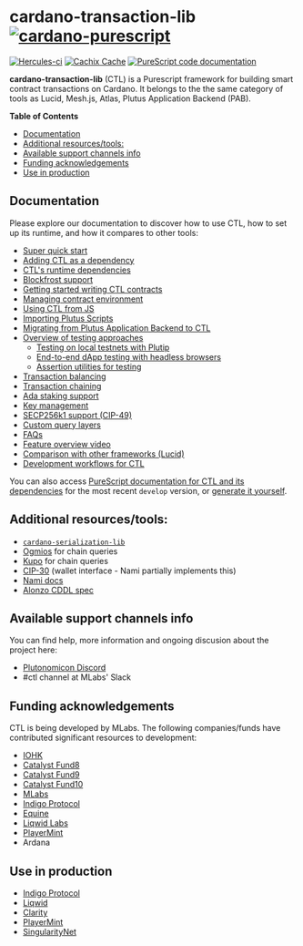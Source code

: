 # cardano-transaction-lib [![cardano-purescript](https://img.shields.io/badge/cardano--purescript?logo=cardano&logoColor=white&label=cardano-purescript&labelColor=blue&color=blue)](https://github.com/klntsky/cardano-purescript)


[![Hercules-ci][herc badge]][herc link]
[![Cachix Cache][cachix badge]][cachix link]
[![PureScript code documentation][docs badge]][docs link]

[herc badge]: https://img.shields.io/badge/ci--by--hercules-green.svg
[herc link]: https://hercules-ci.com/github/Plutonomicon/cardano-transaction-lib
[cachix badge]: https://img.shields.io/badge/cachix-public_plutonomicon-blue.svg
[cachix link]: https://public-plutonomicon.cachix.org
[docs badge]: https://img.shields.io/badge/docs-PureScript%20code%20documentation-%2377F
[docs link]: https://plutonomicon.github.io/cardano-transaction-lib/

**cardano-transaction-lib** (CTL) is a Purescript framework for building smart contract transactions on Cardano. It belongs to the the same category of tools as Lucid, Mesh.js, Atlas, Plutus Application Backend (PAB).

**Table of Contents**

<!-- START doctoc generated TOC please keep comment here to allow auto update -->
<!-- DON'T EDIT THIS SECTION, INSTEAD RE-RUN doctoc TO UPDATE -->

- [Documentation](#documentation)
- [Additional resources/tools:](#additional-resourcestools)
- [Available support channels info](#available-support-channels-info)
- [Funding acknowledgements](#funding-acknowledgements)
- [Use in production](#use-in-production)

<!-- END doctoc generated TOC please keep comment here to allow auto update -->

## Documentation

Please explore our documentation to discover how to use CTL, how to set up its runtime, and how it compares to other tools:

- [Super quick start](./doc/getting-started.md#setting-up-a-new-project)
- [Adding CTL as a dependency](./doc/ctl-as-dependency.md)
- [CTL's runtime dependencies](./doc/runtime.md)
- [Blockfrost support](./doc/blockfrost.md)
- [Getting started writing CTL contracts](./doc/getting-started.md)
- [Managing contract environment](./doc/contract-environment.md)
- [Using CTL from JS](./doc/using-from-js.md)
- [Importing Plutus Scripts](./doc/importing-scripts.md)
- [Migrating from Plutus Application Backend to CTL](./doc/plutus-comparison.md)
- [Overview of testing approaches](./doc/testing.md)
  - [Testing on local testnets with Plutip](./doc/plutip-testing.md)
  - [End-to-end dApp testing with headless browsers](./doc/e2e-testing.md)
  - [Assertion utilities for testing](./doc/test-utils.md)
- [Transaction balancing](./doc/balancing.md)
- [Transaction chaining](./doc/tx-chaining.md)
- [Ada staking support](./doc/staking.md)
- [Key management](./doc/key-management.md)
- [SECP256k1 support (CIP-49)](./doc/secp256k1-support.md)
- [Custom query layers](./doc/custom-query-layers.md)
- [FAQs](./doc/faq.md)
- [Feature overview video](./doc/video-intro.md)
- [Comparison with other frameworks (Lucid)](./doc/comparisons.md)
- [Development workflows for CTL](./doc/development.md)

You can also access [PureScript documentation for CTL and its dependencies](https://plutonomicon.github.io/cardano-transaction-lib/) for the most recent `develop` version, or [generate it yourself](./doc/development.md#generating-ps-documentation).

## Additional resources/tools:

- [`cardano-serialization-lib`](https://github.com/Emurgo/cardano-serialization-lib/)
- [Ogmios](https://ogmios.dev) for chain queries
- [Kupo](https://cardanosolutions.github.io/kupo/) for chain queries
- [CIP-30](https://github.com/cardano-foundation/CIPs/tree/master/CIP-0030) (wallet interface - Nami partially implements this)
- [Nami docs](https://github.com/Berry-Pool/nami-wallet)
- [Alonzo CDDL spec](https://github.com/input-output-hk/cardano-ledger/blob/0738804155245062f05e2f355fadd1d16f04cd56/alonzo/impl/cddl-files/alonzo.cddl)

## Available support channels info

You can find help, more information and ongoing discusion about the project here:

- [Plutonomicon Discord](https://discord.gg/JhbexnV9Pc)
- #ctl channel at MLabs' Slack

## Funding acknowledgements

CTL is being developed by MLabs. The following companies/funds have contributed significant resources to development:

- [IOHK](https://iohk.io/en/about/)
- [Catalyst Fund8](https://cardano.ideascale.com/c/idea/396607)
- [Catalyst Fund9](https://cardano.ideascale.com/c/idea/420791)
- [Catalyst Fund10](https://cardano.ideascale.com/c/idea/101478)
- [MLabs](https://mlabs.city/)
- [Indigo Protocol](https://indigoprotocol.io/)
- [Equine](https://www.equine.gg/)
- [Liqwid Labs](https://liqwid.finance/)
- [PlayerMint](https://www.playermint.com/)
- Ardana

## Use in production

- [Indigo Protocol](https://indigoprotocol.io/)
- [Liqwid](https://liqwid.finance/)
- [Clarity](https://clarity.community/)
- [PlayerMint](https://www.playermint.com/)
- [SingularityNet](https://singularitynet.io/)
